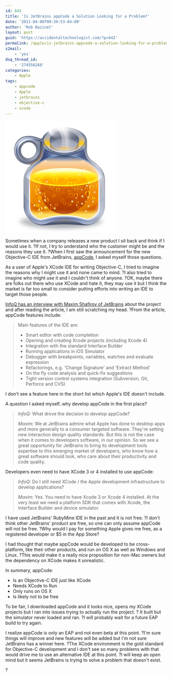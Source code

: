 ```yaml
---
id: 642
title: 'Is JetBrains appCode a Solution Looking for a Problem?'
date: '2011-04-08T09:30:53-04:00'
author: 'Rob Bazinet'
layout: post
guid: 'https://accidentaltechnologist.com/?p=642'
permalink: /apple/is-jetbrains-appcode-a-solution-looking-for-a-problem/
s2mail:
    - 'yes'
dsq_thread_id:
    - '274556268'
categories:
    - Apple
tags:
    - appcode
    - Apple
    - jetbrains
    - objective-c
    - xcode
---
```


![Bottle](/assets/img/2011/04/bottle.png "bottle.png")

Sometimes when a company releases a new product I sit back and think if I would use it. ?If not, I try to understand who the customer might be and the reasons they use it. ?When I first saw the announcement for the new Objective-C IDE from JetBrains, [appCode](http://confluence.jetbrains.net/display/OBJC/appCode+EAP), I asked myself those questions.

As a user of Apple's XCode IDE for writing Objective-C, I tried to imagine the reasons why I might use it and none came to mind. ?I also tried to imagine who might use it and I couldn't think of anyone. ?OK, maybe there are folks out there who use XCode and hate it, they may use it but I think the market is far too small to consider putting efforts into writing an IDE to target those people.

[InfoQ has an interview with Maxim Shafirov of JetBrains](http://www.infoq.com/news/2011/04/jetbrains-appCode) about the project and after reading the article, I am still scratching my head. ?From the article, appCode features include:

> Main features of the IDE are:
> 
> - Smart editor with code completion
> - Opening and creating Xcode projects (including Xcode 4)
> - Integration with the standard Interface Builder
> - Running applications in iOS Simulator
> - Debugger with breakpoints, variables, watches and evaluate expression
> - Refactorings, e.g. 'Change Signature' and 'Extract Method'
> - On the fly code analysis and quick-fix suggestions
> - Tight version control systems integration (Subversion, Git, Perforce and CVS)

I don't see a feature here in the short list which Apple's IDE doesn't include.

A question I asked myself..why develop appCode in the first place?

> *InfoQ:* What drove the decision to develop appCode?
> 
> *Maxim:* We at JetBrains admire what Apple has done to desktop apps and more generally to a consumer targeted software. They're setting new interaction design quality standards. But this is not the case when it comes to developers software, in our opinion. So we see a great opportunity for JetBrains to bring its development tools expertise to this emerging market of developers, who know how a great software should look, who care about their productivity and code quality.

Developers even need to have XCode 3 or 4 installed to use appCode:

> *InfoQ:* Do I still need XCode / the Apple development infrastructure to develop applications?
> 
> *Maxim:* Yes. You need to have Xcode 3 or Xcode 4 installed. At the very least we need a platform SDK that comes with Xcode, the Interface Builder and device simulator.

I have used JetBrains' RubyMine IDE in the past and it is not free. ?I don't think other JetBrains' product are free, so one can only assume appCode will not be free. ?Why would I pay for something Apple gives me free, as a registered developer or $5 in the App Store?

I had thought that maybe appCode would be developed to be cross-platform, like their other products, and run on OS X as well as Windows and Linux. ?This would make it a really nice proposition for non-Mac owners but the dependency on XCode makes it unrealistic.

In summary, appCode:

- Is an Objective-C IDE just like XCode
- Needs XCode to Run
- Only runs on OS X
- Is likely not to be free

To be fair, I downloaded appCode and it looks nice, opens my XCode projects but I ran into issues trying to actually run the project. ? It built but the simulator never loaded and ran. ?I will probably wait for a future EAP build to try again.

I realize appCode is only an EAP and not even beta at this point. ?I'm sure things will improve and new features will be added but I'm not sure JetBrains has a winner here. ?The XCode environment is the gold standard for Objective-C development and I don't see so many problems with that would drive me to use an alternative IDE at this point. ?I will keep an open mind but it seems JetBrains is trying to solve a problem that doesn't exist.

?